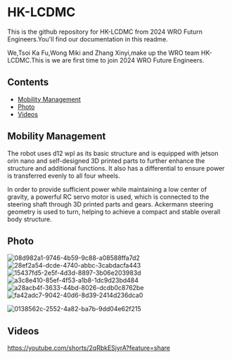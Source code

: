 # HK-LCDMC
This is the github repository for HK-LCDMC from 2024 WRO Futurn Engineers.You'll find our documentation in this readme.

We,Tsoi Ka Fu,Wong Miki and Zhang Xinyi,make up the WRO team HK-LCDMC.This is we are first time to join 2024 WRO Future Engineers.

## Contents

- [Mobility Management](#Mobility-Management)
- [Photo](#Photo)
- [Videos](#Videos)

## Mobility Management

The robot uses d12 wpl as its basic structure and is equipped with jetson orin nano and self-designed 3D printed parts to further enhance the structure and additional functions. It also has a differential to ensure power is transferred evenly to all four wheels.

In order to provide sufficient power while maintaining a low center of gravity, a powerful RC servo motor is used, which is connected to the steering shaft through 3D printed parts and gears. Ackermann steering geometry is used to turn, helping to achieve a compact and stable overall body structure.

## Photo

![08d982a1-9746-4b59-9c88-a08588ffa7d2](https://github.com/user-attachments/assets/72d7d9cc-4958-428a-b197-215f538c350f)
![28ef2a54-dcde-4740-abbc-3cabdacfa443](https://github.com/user-attachments/assets/a3a8b29f-f8c9-440a-a162-b8750fce5257)
![15437fd5-2e5f-4d3d-8897-3b06e203983d](https://github.com/user-attachments/assets/b2e1e47c-6c83-4225-b824-9ab2323e6738)
![a3c8e410-85ef-4f53-a1b8-1dc9d23bd484](https://github.com/user-attachments/assets/6884c3a9-f2ed-4793-8cb6-20cdb2d59ade)
![a28acb4f-3633-44bd-8026-dcdb0c8762be](https://github.com/user-attachments/assets/1cc01abf-d5c9-4201-b6b1-5d7e8b75588f)
![fa42adc7-9042-40d6-8d39-2414d236dca0](https://github.com/user-attachments/assets/f3424782-b07e-46b5-96a8-f200934c3cc8)

![0138562c-2552-4a82-ba7b-9dd04e62f215](https://github.com/user-attachments/assets/8fc72ed9-bf62-41ea-b81f-e6086f17b642)

## Videos

https://youtube.com/shorts/2qRbkESjyrA?feature=share
